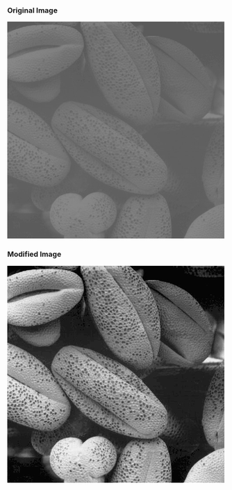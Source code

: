 ### Original Image

![Original Image](org.jpg)

### Modified Image

![Modified Image](modified.jpg)
